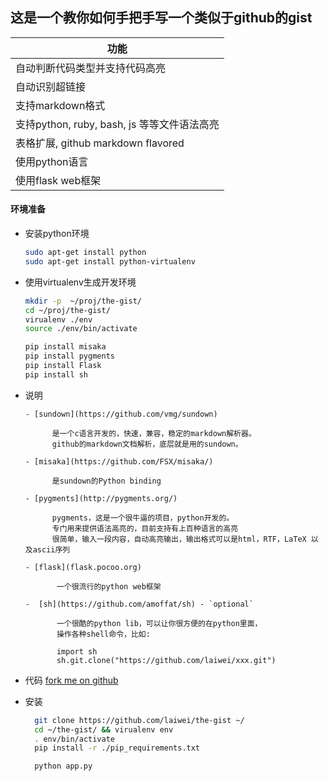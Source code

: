 这是一个教你如何手把手写一个类似于github的gist
-----

|功能|
|------------------------------|
|自动判断代码类型并支持代码高亮|
|自动识别超链接|
|支持markdown格式|
|支持python, ruby, bash, js 等等文件语法高亮|
|表格扩展, github markdown flavored|
|使用python语言|
|使用flask web框架|


#### 环境准备

- 安装python环境

    ```bash
    sudo apt-get install python
    sudo apt-get install python-virtualenv
    ```

- 使用virtualenv生成开发环境

    ```bash
    mkdir -p  ~/proj/the-gist/
    cd ~/proj/the-gist/
    virualenv ./env
    source ./env/bin/activate

    pip install misaka
    pip install pygments
    pip install Flask
    pip install sh
    ```

- 说明

      - [sundown](https://github.com/vmg/sundown)

            是一个c语言开发的，快速，兼容，稳定的markdown解析器。
            github的markdown文档解析，底层就是用的sundown。

      - [misaka](https://github.com/FSX/misaka/)

            是sundown的Python binding

      - [pygments](http://pygments.org/)

            pygments，这是一个很牛逼的项目，python开发的。
            专门用来提供语法高亮的，目前支持有上百种语言的高亮
            很简单，输入一段内容，自动高亮输出，输出格式可以是html，RTF，LaTeX 以及ascii序列

      - [flask](flask.pocoo.org)

             一个很流行的python web框架

      -  [sh](https://github.com/amoffat/sh) - `optional`

             一个很酷的python lib，可以让你很方便的在python里面，
             操作各种shell命令，比如:

             import sh
             sh.git.clone("https://github.com/laiwei/xxx.git")


- 代码 [fork me on github](https://github.com/laiwei/the-gist)

- 安装

    ```bash
      git clone https://github.com/laiwei/the-gist ~/
      cd ~/the-gist/ && virualenv env
      . env/bin/activate
      pip install -r ./pip_requirements.txt

      python app.py
    ```
